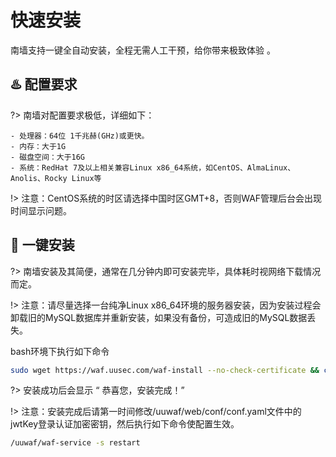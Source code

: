 # 快速安装
南墙支持一键全自动安装，全程无需人工干预，给你带来极致体验 。



##  :hotsprings: 配置要求 <!-- {docsify-ignore} -->
?> 南墙对配置要求极低，详细如下：

  ```
  - 处理器：64位 1千兆赫(GHz)或更快。
  - 内存：大于1G
  - 磁盘空间：大于16G
  - 系统：RedHat 7及以上相关兼容Linux x86_64系统，如CentOS、AlmaLinux、Anolis、Rocky Linux等
  ```

!> 注意：CentOS系统的时区请选择中国时区GMT+8，否则WAF管理后台会出现时间显示问题。



## :rocket: 一键安装 <!-- {docsify-ignore} -->
?> 南墙安装及其简便，通常在几分钟内即可安装完毕，具体耗时视网络下载情况而定。

!> 注意：请尽量选择一台纯净Linux x86_64环境的服务器安装，因为安装过程会卸载旧的MySQL数据库并重新安装，如果没有备份，可造成旧的MySQL数据丢失。

bash环境下执行如下命令

```bash
sudo wget https://waf.uusec.com/waf-install --no-check-certificate && chmod +x waf-install && ./waf-install
```

?> 安装成功后会显示 “ 恭喜您，安装完成！”

!> 注意：安装完成后请第一时间修改/uuwaf/web/conf/conf.yaml文件中的jwtKey登录认证加密密钥，然后执行如下命令使配置生效。

```bash
/uuwaf/waf-service -s restart
```